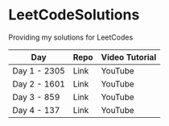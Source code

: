 # LeetCodeSolutions
Providing my solutions for LeetCodes


| Day | Repo | Video Tutorial |
| --- | --- | --- |
| Day 1 - 2305 | Link | YouTube |
| Day 2 - 1601 | Link | YouTube |
| Day 3 - 859 | Link | YouTube |
| Day 4 - 137 | Link | YouTube |
